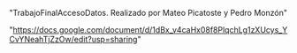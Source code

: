 "TrabajoFinalAccesoDatos. Realizado por Mateo Picatoste  y Pedro Monzón" 

"https://docs.google.com/document/d/1dBx_v4caHx08f8PlqchLg1zXUcys_YCvYNeahTjZzOw/edit?usp=sharing"
